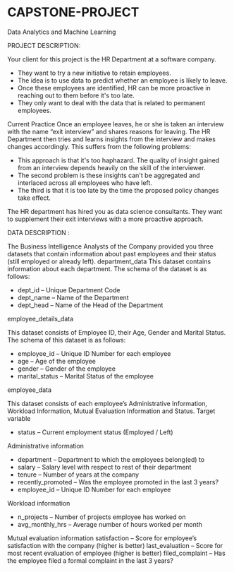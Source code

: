 # CAPSTONE-PROJECT
Data Analytics and Machine Learning 

PROJECT DESCRIPTION:

Your client for this project is the HR Department at a software company. 
- They want to try a new initiative to retain employees.
- The idea is to use data to predict whether an employee is likely to leave.
- Once these employees are identified, HR can be more proactive in reaching out to them before it's too late.
- They only want to deal with the data that is related to permanent employees.

Current Practice
Once an employee leaves, he or she is taken an interview with the name “exit interview” and shares reasons for leaving. The HR Department then tries and learns insights from the interview and makes changes accordingly.
This suffers from the following problems: 

- This approach is that it's too haphazard. The quality of insight gained from an interview depends heavily on the skill of the interviewer.
- The second problem is these insights can't be aggregated and interlaced across all employees who have left.
- The third is that it is too late by the time the proposed policy changes take effect.


The HR department has hired you as data science consultants. They want to supplement their exit interviews with a more proactive approach.



DATA DESCRIPTION :

The Business Intelligence Analysts of the Company provided you three datasets that contain information about past employees and their status (still employed or already left).
department_data
This dataset contains information about each department. The schema of the dataset is as follows:

- dept_id – Unique Department Code
- dept_name – Name of the Department
- dept_head – Name of the Head of the Department

employee_details_data

This dataset consists of Employee ID, their Age, Gender and Marital Status. The schema of this dataset is as follows:

- employee_id – Unique ID Number for each employee
- age – Age of the employee
- gender – Gender of the employee
- marital_status – Marital Status of the employee

employee_data

This dataset consists of each employee’s Administrative Information, Workload Information, Mutual Evaluation Information and Status.
Target variable 
- status – Current employment status (Employed / Left)

Administrative information 
- department – Department to which the employees belong(ed) to
- salary – Salary level with respect to rest of their department
- tenure – Number of years at the company
- recently_promoted – Was the employee promoted in the last 3 years?
- employee_id – Unique ID Number for each employee

Workload information 
- n_projects – Number of projects employee has worked on
- avg_monthly_hrs – Average number of hours worked per month

Mutual evaluation information 
satisfaction – Score for employee’s satisfaction with the company (higher is better)
last_evaluation – Score for most recent evaluation of employee (higher is better)
filed_complaint – Has the employee filed a formal complaint in the last 3 years?
